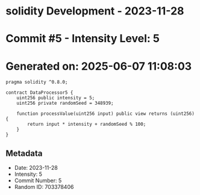 ﻿# solidity Development - 2023-11-28
# Commit #5 - Intensity Level: 5
# Generated on: 2025-06-07 11:08:03
```solidity
pragma solidity ^0.8.0;

contract DataProcessor5 {
    uint256 public intensity = 5;
    uint256 private randomSeed = 348939;

    function processValue(uint256 input) public view returns (uint256) {
        return input * intensity + randomSeed % 100;
    }
}
```
## Metadata
- Date: 2023-11-28
- Intensity: 5
- Commit Number: 5
- Random ID: 703378406
